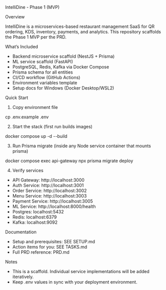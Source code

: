 IntelliDine - Phase 1 (MVP)

Overview

IntelliDine is a microservices-based restaurant management SaaS for QR ordering, KDS, inventory, payments, and analytics. This repository scaffolds the Phase 1 MVP per the PRD.

What’s Included

- Backend microservice scaffold (NestJS + Prisma)
- ML service scaffold (FastAPI)
- PostgreSQL, Redis, Kafka via Docker Compose
- Prisma schema for all entities
- CI/CD workflow (GitHub Actions)
- Environment variables template
- Setup docs for Windows (Docker Desktop/WSL2)

Quick Start

1) Copy environment file

cp .env.example .env

2) Start the stack (first run builds images)

docker compose up -d --build

3) Run Prisma migrate (inside any Node service container that mounts prisma)

docker compose exec api-gateway npx prisma migrate deploy

4) Verify services

- API Gateway: http://localhost:3000
- Auth Service: http://localhost:3001
- Order Service: http://localhost:3002
- Menu Service: http://localhost:3003
- Payment Service: http://localhost:3005
- ML Service: http://localhost:8000/health
- Postgres: localhost:5432
- Redis: localhost:6379
- Kafka: localhost:9092

Documentation

- Setup and prerequisites: SEE SETUP.md
- Action items for you: SEE TASKS.md
- Full PRD reference: PRD.md

Notes

- This is a scaffold. Individual service implementations will be added iteratively.
- Keep .env values in sync with your deployment environment.

